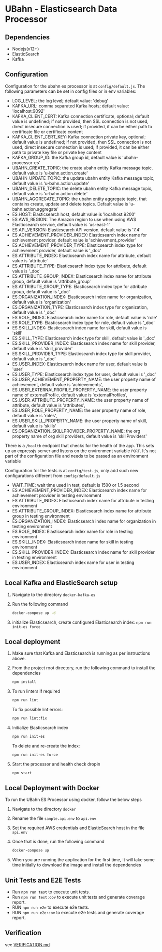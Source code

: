 # UBahn - Elasticsearch Data Processor

## Dependencies

- Nodejs(v12+)
- ElasticSearch
- Kafka

## Configuration

Configuration for the ubahn es processor is at `config/default.js`.
The following parameters can be set in config files or in env variables:

- LOG_LEVEL: the log level; default value: 'debug'
- KAFKA_URL: comma separated Kafka hosts; default value: 'localhost:9092'
- KAFKA_CLIENT_CERT: Kafka connection certificate, optional; default value is undefined;
    if not provided, then SSL connection is not used, direct insecure connection is used;
    if provided, it can be either path to certificate file or certificate content
- KAFKA_CLIENT_CERT_KEY: Kafka connection private key, optional; default value is undefined;
    if not provided, then SSL connection is not used, direct insecure connection is used;
    if provided, it can be either path to private key file or private key content
- KAFKA_GROUP_ID: the Kafka group id, default value is 'ubahn-processor-es'
- UBAHN_CREATE_TOPIC: the create ubahn entity Kafka message topic, default value is 'u-bahn.action.create'
- UBAHN_UPDATE_TOPIC: the update ubahn entity Kafka message topic, default value is 'u-bahn.action.update'
- UBAHN_DELETE_TOPIC: the delete ubahn entity Kafka message topic, default value is 'u-bahn.action.delete'
- UBAHN_AGGREGATE_TOPIC: the ubahn entity aggregate topic, that contains create, update and delete topics. Default value is 'u-bahn.action.aggregate'
- ES.HOST: Elasticsearch host, default value is 'localhost:9200'
- ES.AWS_REGION: The Amazon region to use when using AWS Elasticsearch service, default value is 'us-east-1'
- ES.API_VERSION: Elasticsearch API version, default value is '7.4'
- ES.ACHIEVEMENT_PROVIDER_INDEX: Elasticsearch index name for achievement provider, default value is 'achievement_provider'
- ES.ACHIEVEMENT_PROVIDER_TYPE: Elasticsearch index type for achievement provider, default value is '_doc'
- ES.ATTRIBUTE_INDEX: Elasticsearch index name for attribute, default value is 'attribute'
- ES.ATTRIBUTE_TYPE: Elasticsearch index type for attribute, default value is '_doc'
- ES.ATTRIBUTE_GROUP_INDEX: Elasticsearch index name for attribute group, default value is 'attribute_group'
- ES.ATTRIBUTE_GROUP_TYPE: Elasticsearch index type for attribute group, default value is '_doc'
- ES.ORGANIZATION_INDEX: Elasticsearch index name for organization, default value is 'organization'
- ES.ORGANIZATION_TYPE: Elasticsearch index type for organization, default value is '_doc'
- ES.ROLE_INDEX: Elasticsearch index name for role, default value is 'role'
- ES.ROLE_TYPE: Elasticsearch index type for role, default value is '_doc'
- ES.SKILL_INDEX: Elasticsearch index name for skill, default value is 'skill'
- ES.SKILL_TYPE: Elasticsearch index type for skill, default value is '_doc'
- ES.SKILL_PROVIDER_INDEX: Elasticsearch index name for skill provider, default value is 'skill_provider'
- ES.SKILL_PROVIDER_TYPE: Elasticsearch index type for skill provider, default value is '_doc'
- ES.USER_INDEX: Elasticsearch index name for user, default value is 'user'
- ES.USER_TYPE: Elasticsearch index type for user, default value is '_doc'
- ES.USER_ACHIEVEMENT_PROPERTY_NAME: the user property name of achievement, default value is 'achievements',
- ES.USER_EXTERNALPROFILE_PROPERTY_NAME: the user property name of externalProfile, default value is 'externalProfiles',
- ES.USER_ATTRIBUTE_PROPERTY_NAME: the user property name of attribute, default value is 'attributes',
- ES.USER_ROLE_PROPERTY_NAME: the user property name of role, default value is 'roles',
- ES.USER_SKILL_PROPERTY_NAME: the user property name of skill, default value is 'skills'
- ES.ORGANIZATION_SKILLPROVIDER_PROPERTY_NAME: the org property name of org skill providers, default value is 'skillProviders'

There is a `/health` endpoint that checks for the health of the app. This sets up an expressjs server and listens on the environment variable `PORT`. It's not part of the configuration file and needs to be passed as an environment variable

Configuration for the tests is at `config/test.js`, only add such new configurations different from `config/default.js`

- WAIT_TIME: wait time used in test, default is 1500 or 1.5 second
- ES.ACHIEVEMENT_PROVIDER_INDEX: Elasticsearch index name for achievement provider in testing environment
- ES.ATTRIBUTE_INDEX: Elasticsearch index name for attribute in testing environment
- ES.ATTRIBUTE_GROUP_INDEX: Elasticsearch index name for attribute group in testing environment
- ES.ORGANIZATION_INDEX: Elasticsearch index name for organization in testing environment
- ES.ROLE_INDEX: Elasticsearch index name for role in testing environment
- ES.SKILL_INDEX: Elasticsearch index name for skill in testing environment
- ES.SKILL_PROVIDER_INDEX: Elasticsearch index name for skill provider in testing environment
- ES.USER_INDEX: Elasticsearch index name for user in testing environment

## Local Kafka and ElasticSearch setup

1. Navigate to the directory `docker-kafka-es`

2. Run the following command

    ```bash
    docker-compose up -d
    ```

3. initialize Elasticsearch, create configured Elasticsearch index: `npm run init-es force`

## Local deployment

1. Make sure that Kafka and Elasticsearch is running as per instructions above.

2. From the project root directory, run the following command to install the dependencies

    ```bash
    npm install
    ```

3. To run linters if required

    ```bash
    npm run lint
    ```

    To fix possible lint errors:

    ```bash
    npm run lint:fix
    ```

4. Initialize Elasticsearch index

    ```bash
    npm run init-es
    ```

    To delete and re-create the index:

    ```bash
    npm run init-es force
    ```

5. Start the processor and health check dropin

    ```bash
    npm start
    ```

## Local Deployment with Docker

To run the UBahn ES Processor using docker, follow the below steps

1. Navigate to the directory `docker`

2. Rename the file `sample.api.env` to `api.env`

3. Set the required AWS credentials and ElasticSearch host in the file `api.env`

4. Once that is done, run the following command

    ```bash
    docker-compose up
    ```

5. When you are running the application for the first time, It will take some time initially to download the image and install the dependencies

## Unit Tests and E2E Tests

- Run `npm run test` to execute unit tests.
- Run `npm run test:cov` to execute unit tests and generate coverage report.
- RUN `npm run e2e` to execute e2e tests.
- RUN `npm run e2e:cov` to execute e2e tests and generate coverage report.

## Verification

see [VERIFICATION.md](VERIFICATION.md)

